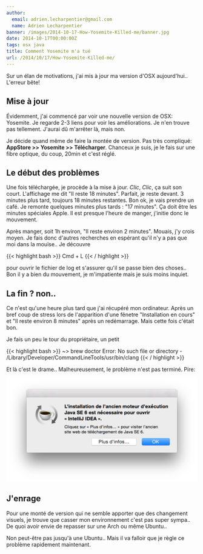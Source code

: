```yaml
---
author:
  email: adrien.lecharpentier@gmail.com
  name: Adrien Lecharpentier
banner: /images/2014-10-17-How-Yosemite-Killed-me/banner.jpg
date: 2014-10-17T00:00:00Z
tags: osx java
title: Comment Yosemite m'a tué
url: /2014/10/17/How-Yosemite-Killed-me/
---
```


Sur un élan de motivations, j'ai mis à jour ma version d'OSX aujourd'hui.. L'erreur bête!

## Mise à jour

Évidemment, j'ai commencé par voir une nouvelle version de OSX: Yosemite. Je regarde 2-3 liens pour voir les améliorations. Je n'en trouve pas tellement. J'aurai dû m'arrêter là, mais non.

Je décide quand même de faire la montée de version. Pas très compliqué: __AppStore >> Yosemite >> Télécharger__. Chanceux je suis, je le fais sur une fibre optique, du coup, 20min et c'est réglé.

## Le début des problèmes

Une fois téléchargée, je procède à la mise à jour. *Clic*, *Clic*, ça suit son court. L'affichage me dit "Il reste 18 minutes". Parfait, je reste devant. 3 minutes plus tard, toujours 18 minutes restantes. Bon ok, je vais prendre un café. Je remonte quelques minutes plus tards : "17 minutes". Ça doit être les minutes spéciales Apple. Il est presque l'heure de manger, j'initie donc le mouvement.

Après manger, soit 1h environ, "Il reste environ 2 minutes". Mouais, j'y crois moyen. Je fais donc d'autres recherches en espérant qu'il n'y a pas que moi dans la mouïse.. Je découvre

{{< highlight bash >}}
Cmd + L
{{< / highlight >}}

pour ouvrir le fichier de log et s'assurer qu'il se passe bien des choses.. Bon il y a bien du mouvement, je m'impatiente mais je suis moins inquiet.

## La fin ? non..

Ce n'est qu'une heure plus tard que j'ai récupéré mon ordinateur. Après un bref coup de stress lors de l'apparition d'une fênetre "Installation en cours" et "Il reste environ 8 minutes" après un redémarrage. Mais cette fois c'était bon.

Je fais un peu le tour du propriétaire, un petit

{{< highlight bash >}}
~> brew doctor
Error: No such file or directory - /Library/Developer/CommandLineTools/usr/bin/clang
{{< / highlight >}}

Et là c'est le drame.. Malheureusement, le problème n'est pas terminé. Pire:

![](/images/2014-10-17-How-Yosemite-Killed-me/java6-for-IJ.png)

## J'enrage

Pour une monté de version qui ne semble apporter que des changement visuels, je trouve que casser mon environnement c'est pas super sympa.. De quoi avoir envie de repasser sur une Arch ou même Ubuntu..

Non peut-être pas jusqu'à une Ubuntu.. Mais il va falloir que je règle ce problème rapidement maintenant.
